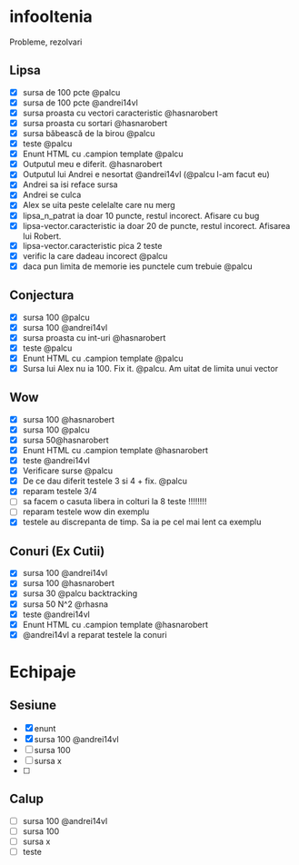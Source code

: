 # infooltenia
Probleme, rezolvari

## Lipsa

- [x] sursa de 100 pcte @palcu
- [x] sursa de 100 pcte @andrei14vl
- [x] sursa proasta cu vectori caracteristic @hasnarobert
- [x] sursa proasta cu sortari @hasnarobert
- [x] sursa băbească de la birou @palcu
- [x] teste @palcu
- [x] Enunt HTML cu .campion template @palcu
- [x] Outputul meu e diferit. @hasnarobert
- [x] Outputul lui Andrei e nesortat @andrei14vl (@palcu l-am facut eu)
- [x] Andrei sa isi reface sursa
- [x] Andrei se culca
- [x] Alex se uita peste celelalte care nu merg
- [x] lipsa_n_patrat ia doar 10 puncte, restul incorect. Afisare cu bug
- [x] lipsa-vector.caracteristic ia doar 20 de puncte, restul incorect. Afisarea lui Robert.
- [x] lipsa-vector.caracteristic pica 2 teste
- [x] verific la care dadeau incorect @palcu
- [x] daca pun limita de memorie ies punctele cum trebuie @palcu

## Conjectura

- [x] sursa 100 @palcu
- [x] sursa 100 @andrei14vl
- [x] sursa proasta cu int-uri @hasnarobert
- [x] teste @palcu
- [x] Enunt HTML cu .campion template @palcu
- [x] Sursa lui Alex nu ia 100. Fix it. @palcu. Am uitat de limita unui vector

## Wow

- [x] sursa 100 @hasnarobert
- [x] sursa 100 @palcu
- [x] sursa 50@hasnarobert
- [x] Enunt HTML cu .campion template @hasnarobert
- [x] teste @andrei14vl
- [x] Verificare surse @palcu
- [x] De ce dau diferit testele 3 si 4 + fix. @palcu
- [x] reparam testele 3/4
- [ ] sa facem o casuta libera in colturi la 8 teste !!!!!!!!
- [ ] reparam testele wow din exemplu
- [x] testele au discrepanta de timp. Sa ia pe cel mai lent ca exemplu

## Conuri (Ex Cutii)

- [x] sursa 100 @andrei14vl
- [x] sursa 100 @hasnarobert
- [x] sursa 30 @palcu backtracking
- [x] sursa 50 N^2 @rhasna
- [x] teste @andrei14vl
- [x] Enunt HTML cu .campion template @hasnarobert
- [x] @andrei14vl a reparat testele la conuri

# Echipaje

## Sesiune

- [x] enunt
- [x] sursa 100 @andrei14vl
- [ ] sursa 100
- [ ] sursa x
- [ ]

## Calup

- [ ] sursa 100 @andrei14vl
- [ ] sursa 100
- [ ] sursa x
- [ ] teste
